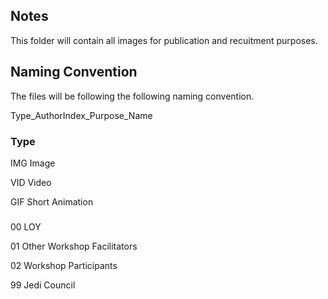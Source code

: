 ## Notes
This folder will contain all images for publication and recuitment purposes. 

## Naming Convention
The files will be following the following naming convention.

Type_AuthorIndex_Purpose_Name

### Type
IMG     Image

VID     Video

GIF     Short Animation

###
00      LOY

01      Other Workshop Facilitators

02      Workshop Participants

99      Jedi Council
